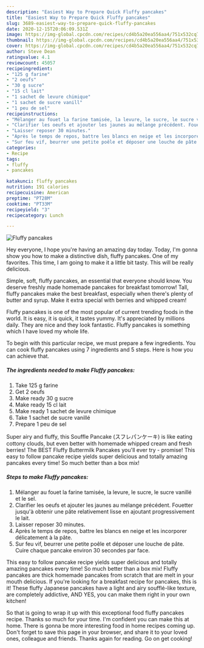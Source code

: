```yaml
---
description: "Easiest Way to Prepare Quick Fluffy pancakes"
title: "Easiest Way to Prepare Quick Fluffy pancakes"
slug: 3689-easiest-way-to-prepare-quick-fluffy-pancakes
date: 2020-12-15T20:06:09.531Z
image: https://img-global.cpcdn.com/recipes/cd4b5a20ea556aa4/751x532cq70/fluffy-pancakes-photo-principale-de-la-recette.jpg
thumbnail: https://img-global.cpcdn.com/recipes/cd4b5a20ea556aa4/751x532cq70/fluffy-pancakes-photo-principale-de-la-recette.jpg
cover: https://img-global.cpcdn.com/recipes/cd4b5a20ea556aa4/751x532cq70/fluffy-pancakes-photo-principale-de-la-recette.jpg
author: Steve Dean
ratingvalue: 4.1
reviewcount: 45057
recipeingredient:
- "125 g farine"
- "2 oeufs"
- "30 g sucre"
- "15 cl lait"
- "1 sachet de levure chimique"
- "1 sachet de sucre vanill"
- "1 peu de sel"
recipeinstructions:
- "Mélanger au fouet la farine tamisée, la levure, le sucre, le sucre vanillé et le sel."
- "Clarifier les oeufs et ajouter les jaunes au mélange précédent. Fouetter jusqu&#39;à obtenir une pâte relativement lisse en ajoutant progressivement le lait."
- "Laisser reposer 30 minutes."
- "Après le temps de repos, battre les blancs en neige et les incorporer délicatement à la pâte."
- "Sur feu vif, beurrer une petite poêle et déposer une louche de pâte. Cuire chaque pancake environ 30 secondes par face."
categories:
- Recipe
tags:
- fluffy
- pancakes

katakunci: fluffy pancakes 
nutrition: 191 calories
recipecuisine: American
preptime: "PT28M"
cooktime: "PT33M"
recipeyield: "3"
recipecategory: Lunch

---
```



![Fluffy pancakes](https://img-global.cpcdn.com/recipes/cd4b5a20ea556aa4/751x532cq70/fluffy-pancakes-photo-principale-de-la-recette.jpg)

Hey everyone, I hope you're having an amazing day today. Today, I'm gonna show you how to make a distinctive dish, fluffy pancakes. One of my favorites. This time, I am going to make it a little bit tasty. This will be really delicious.

Simple, soft, fluffy pancakes, an essential that everyone should know. You deserve freshly made homemade pancakes for breakfast tomorrow! Tall, fluffy pancakes make the best breakfast, especially when there&#39;s plenty of butter and syrup. Make it extra special with berries and whipped cream!

Fluffy pancakes is one of the most popular of current trending foods in the world. It is easy, it is quick, it tastes yummy. It's appreciated by millions daily. They are nice and they look fantastic. Fluffy pancakes is something which I have loved my whole life.


To begin with this particular recipe, we must prepare a few ingredients. You can cook fluffy pancakes using 7 ingredients and 5 steps. Here is how you can achieve that.

<!--inarticleads1-->

##### The ingredients needed to make Fluffy pancakes:

1. Take 125 g farine
1. Get 2 oeufs
1. Make ready 30 g sucre
1. Make ready 15 cl lait
1. Make ready 1 sachet de levure chimique
1. Take 1 sachet de sucre vanillé
1. Prepare 1 peu de sel


Super airy and fluffy, this Souffle Pancake (スフレパンケーキ) is like eating cottony clouds, but even better with homemade whipped cream and fresh berries! The BEST Fluffy Buttermilk Pancakes you&#39;ll ever try - promise! This easy to follow pancake recipe yields super delicious and totally amazing pancakes every time! So much better than a box mix! 

<!--inarticleads2-->

##### Steps to make Fluffy pancakes:

1. Mélanger au fouet la farine tamisée, la levure, le sucre, le sucre vanillé et le sel.
1. Clarifier les oeufs et ajouter les jaunes au mélange précédent. Fouetter jusqu&#39;à obtenir une pâte relativement lisse en ajoutant progressivement le lait.
1. Laisser reposer 30 minutes.
1. Après le temps de repos, battre les blancs en neige et les incorporer délicatement à la pâte.
1. Sur feu vif, beurrer une petite poêle et déposer une louche de pâte. Cuire chaque pancake environ 30 secondes par face.


This easy to follow pancake recipe yields super delicious and totally amazing pancakes every time! So much better than a box mix! Fluffy pancakes are thick homemade pancakes from scratch that are melt in your mouth delicious. If you&#39;re looking for a breakfast recipe for pancakes, this is it! These fluffy Japanese pancakes have a light and airy soufflé-like texture, are completely addictive, AND YES, you can make them right in your own kitchen! 

So that is going to wrap it up with this exceptional food fluffy pancakes recipe. Thanks so much for your time. I'm confident you can make this at home. There is gonna be more interesting food in home recipes coming up. Don't forget to save this page in your browser, and share it to your loved ones, colleague and friends. Thanks again for reading. Go on get cooking!
